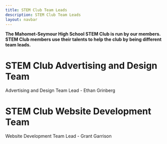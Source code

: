 ```yaml
---
title: STEM Club Team Leads
description: STEM Club Team Leads
layout: navbar
---
```


**The Mahomet-Seymour High School STEM Club is run by our members.                                                    
STEM Club members use their talents to help the club by being different team leads.**
                   

# **STEM Club Advertising and Design Team**                       
Advertising and Design Team Lead - Ethan Grinberg          

# **STEM Club Website Development Team**                     
Website Development Team Lead - Grant Garrison
